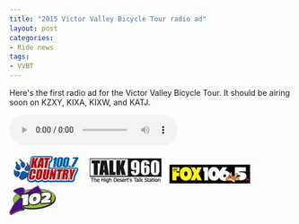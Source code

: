 ```yaml
---
title: "2015 Victor Valley Bicycle Tour radio ad"
layout: post
categories:
- Ride news
tags:
- VVBT
---
```


Here's the first radio ad for the Victor Valley Bicycle Tour. It should be airing soon on KZXY, KIXA, KIXW, and KATJ.

<audio controls="controls">
<source src="/assets/audio/VVBT-reserve-today-music-dry.mp3" type="audio/mpeg"></source>
</audio>

![Kat Country](/assets/img/2015/09/kat-country.jpg)
![Talk 960](/assets/img/2015/09/talk-960.jpg)
![106.5 The Fox](/assets/img/2015/09/the-fox.jpg)
![Y102](/assets/img/2015/09/y102.jpg)
